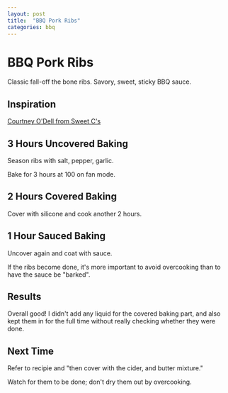 ```yaml
---
layout: post
title:  "BBQ Pork Ribs"
categories: bbq
---
```

# BBQ Pork Ribs
Classic fall-off the bone ribs. Savory, sweet, sticky BBQ sauce.

## Inspiration

[Courtney O'Dell from Sweet C's](https://sweetcsdesigns.com/the-best-smoked-pork-ribs-recipe-ever/) 

## 3 Hours Uncovered Baking
Season ribs with salt, pepper, garlic.

Bake for 3 hours at 100 on fan mode.

## 2 Hours Covered Baking
Cover with silicone and cook another 2 hours.

## 1 Hour Sauced Baking
Uncover again and coat with sauce.

If the ribs become done, it's more important to avoid overcooking than to have the sauce be "barked".

## Results
Overall good! I didn't add any liquid for the covered baking part, and also kept them in for the full time without really checking whether they were done.

## Next Time
Refer to recipie and "then cover with the cider, and butter mixture."

Watch for them to be done; don't dry them out by overcooking.
